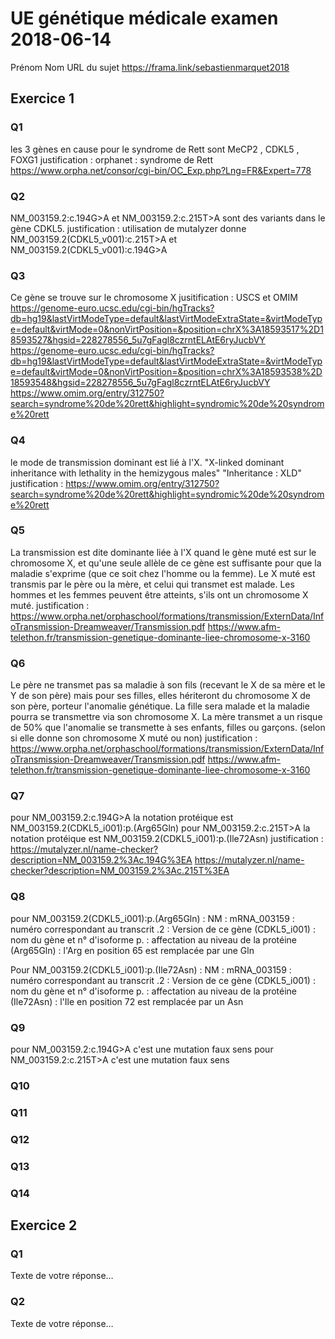 # UE génétique médicale examen 2018-06-14
Prénom Nom
URL du sujet https://frama.link/sebastienmarquet2018
## Exercice 1

### Q1
les 3 gènes en cause pour le syndrome de Rett sont MeCP2 , CDKL5 , FOXG1
justification : 
orphanet : syndrome de Rett https://www.orpha.net/consor/cgi-bin/OC_Exp.php?Lng=FR&Expert=778

### Q2
NM_003159.2:c.194G>A et NM_003159.2:c.215T>A sont des variants dans le gène CDKL5. 
justification  : 
utilisation de mutalyzer donne NM_003159.2(CDKL5_v001):c.215T>A et NM_003159.2(CDKL5_v001):c.194G>A

### Q3
Ce gène se trouve sur le chromosome X
jusitification : USCS et OMIM
https://genome-euro.ucsc.edu/cgi-bin/hgTracks?db=hg19&lastVirtModeType=default&lastVirtModeExtraState=&virtModeType=default&virtMode=0&nonVirtPosition=&position=chrX%3A18593517%2D18593527&hgsid=228278556_5u7gFagl8czrntELAtE6ryJucbVY
https://genome-euro.ucsc.edu/cgi-bin/hgTracks?db=hg19&lastVirtModeType=default&lastVirtModeExtraState=&virtModeType=default&virtMode=0&nonVirtPosition=&position=chrX%3A18593538%2D18593548&hgsid=228278556_5u7gFagl8czrntELAtE6ryJucbVY
https://www.omim.org/entry/312750?search=syndrome%20de%20rett&highlight=syndromic%20de%20syndrome%20rett

### Q4
le mode de transmission dominant est lié à l'X.
"X-linked dominant inheritance with lethality in the hemizygous males"
"Inheritance : XLD"
justification :
https://www.omim.org/entry/312750?search=syndrome%20de%20rett&highlight=syndromic%20de%20syndrome%20rett

### Q5
La transmission est dite dominante liée à l'X quand le gène muté est sur le chromosome X, et qu'une seule allèle de ce gène est suffisante pour que la maladie s'exprime (que ce soit chez l'homme ou la femme). Le X muté est transmis par le père ou la mère, et celui qui transmet est malade.
Les hommes et les femmes peuvent être atteints, s'ils ont un chromosome X muté.
justification : 
https://www.orpha.net/orphaschool/formations/transmission/ExternData/InfoTransmission-Dreamweaver/Transmission.pdf
https://www.afm-telethon.fr/transmission-genetique-dominante-liee-chromosome-x-3160

### Q6
Le père ne transmet pas sa maladie à son fils (recevant le X de sa mère et le Y de son père) mais pour ses filles, elles hériteront du chromosome X de son père, porteur l'anomalie génétique. La fille sera malade et la maladie pourra se transmettre via son chromosome X.
La mère transmet a un risque de 50% que l'anomalie se transmette à ses enfants, filles ou garçons. (selon si elle donne son chromosome X muté ou non)
justification : 
https://www.orpha.net/orphaschool/formations/transmission/ExternData/InfoTransmission-Dreamweaver/Transmission.pdf
https://www.afm-telethon.fr/transmission-genetique-dominante-liee-chromosome-x-3160

### Q7
pour NM_003159.2:c.194G>A la notation protéique est NM_003159.2(CDKL5_i001):p.(Arg65Gln)
pour NM_003159.2:c.215T>A la notation protéique est NM_003159.2(CDKL5_i001):p.(Ile72Asn)
justification :
https://mutalyzer.nl/name-checker?description=NM_003159.2%3Ac.194G%3EA
https://mutalyzer.nl/name-checker?description=NM_003159.2%3Ac.215T%3EA

### Q8
pour NM_003159.2(CDKL5_i001):p.(Arg65Gln) :
NM : mRNA_003159 : numéro correspondant au transcrit 
.2 : Version de ce gène 
(CDKL5_i001) : nom du gène et n° d'isoforme 
p. : affectation au niveau de la protéine 
(Arg65Gln) : l'Arg en position 65 est remplacée par une Gln

Pour NM_003159.2(CDKL5_i001):p.(Ile72Asn) :
NM : mRNA_003159 : numéro correspondant au transcrit 
.2 : Version de ce gène 
(CDKL5_i001) : nom du gène et n° d'isoforme 
p. : affectation au niveau de la protéine 
(Ile72Asn) : l'Ile en position 72 est remplacée par un Asn

### Q9
pour NM_003159.2:c.194G>A
c'est une mutation faux sens
pour NM_003159.2:c.215T>A
c'est une mutation faux sens
### Q10
### Q11
### Q12
### Q13
### Q14
## Exercice 2
### Q1
Texte de votre réponse…
### Q2
Texte de votre réponse…
